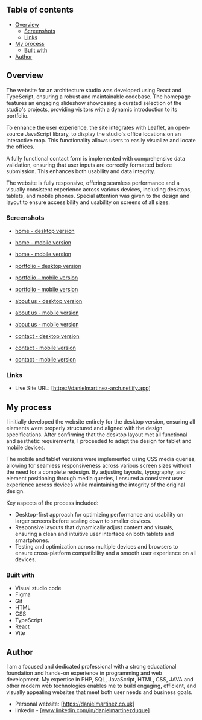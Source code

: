## Table of contents

- [Overview](#overview)
  - [Screenshots](#screenshots)
  - [Links](#links)
- [My process](#my-process)
  - [Built with](#built-with)
- [Author](#author)


## Overview

The website for an architecture studio was developed using React and TypeScript, ensuring a robust and maintainable codebase. The homepage features an engaging slideshow showcasing a curated selection of the studio's projects, providing visitors with a dynamic introduction to its portfolio.

To enhance the user experience, the site integrates with Leaflet, an open-source JavaScript library, to display the studio's office locations on an interactive map. This functionality allows users to easily visualize and locate the offices.

A fully functional contact form is implemented with comprehensive data validation, ensuring that user inputs are correctly formatted before submission. This enhances both usability and data integrity.

The website is fully responsive, offering seamless performance and a visually consistent experience across various devices, including desktops, tablets, and mobile phones. Special attention was given to the design and layout to ensure accessibility and usability on screens of all sizes.

### Screenshots

- [home - desktop version](https://github.com/danielopq/Arch-Studio/blob/main/screenshots/home-desktop.jpg)
- [home - mobile version](https://github.com/danielopq/Arch-Studio/blob/main/screenshots/home-mobile.jpg)
- [home - mobile version](https://github.com/danielopq/Arch-Studio/blob/main/screenshots/home-mobile.jpg)

- [portfolio - desktop version](https://github.com/danielopq/Arch-Studio/blob/main/screenshots/portfolio-desktop.jpg)
- [portfolio - mobile version](https://github.com/danielopq/Arch-Studio/blob/main/screenshots/portfolio-mobile.jpg)
- [portfolio - mobile version](https://github.com/danielopq/Arch-Studio/blob/main/screenshots/portfolio-mobile.jpg)

- [about us - desktop version](https://github.com/danielopq/Arch-Studio/blob/main/screenshots/aboutUs-desktop.jpg)
- [about us - mobile version](https://github.com/danielopq/Arch-Studio/blob/main/screenshots/aboutUs-mobile.jpg)
- [about us - mobile version](https://github.com/danielopq/Arch-Studio/blob/main/screenshots/aboutUs-mobile.jpg)

- [contact - desktop version](https://github.com/danielopq/Arch-Studio/blob/main/screenshots/contact-desktop.jpg)
- [contact - mobile version](https://github.com/danielopq/Arch-Studio/blob/main/screenshots/contact-mobile.jpg)
- [contact - mobile version](https://github.com/danielopq/Arch-Studio/blob/main/screenshots/contact-mobile.jpg)


### Links

- Live Site URL: [https://danielmartinez-arch.netlify.app]

## My process

I initially developed the website entirely for the desktop version, ensuring all elements were properly structured and aligned with the design specifications. After confirming that the desktop layout met all functional and aesthetic requirements, I proceeded to adapt the design for tablet and mobile devices.

The mobile and tablet versions were implemented using CSS media queries, allowing for seamless responsiveness across various screen sizes without the need for a complete redesign. By adjusting layouts, typography, and element positioning through media queries, I ensured a consistent user experience across devices while maintaining the integrity of the original design.

Key aspects of the process included:

  - Desktop-first approach for optimizing performance and usability on larger screens before scaling down to smaller devices.
  - Responsive layouts that dynamically adjust content and visuals, ensuring a clean and intuitive user interface on both tablets and smartphones.
  - Testing and optimization across multiple devices and browsers to ensure cross-platform compatibility and a smooth user experience on all devices.

### Built with

- Visual studio code
- Figma
- Git
- HTML
- CSS
- TypeScript
- React
- Vite

## Author

I am a focused and dedicated professional with a strong educational foundation and hands-on experience in programming and web development. My expertise in PHP, SQL, JavaScript, HTML, CSS, JAVA and other modern web technologies enables me to build engaging, efficient, and visually appealing websites that meet both user needs and business goals.

- Personal website: [https://danielmartinez.co.uk]
- linkedin - [www.linkedin.com/in/danielmartinezduque]

